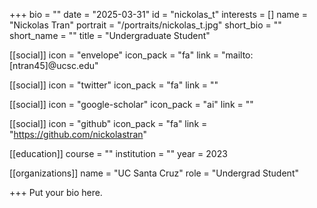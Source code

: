 +++
bio = ""
date = "2025-03-31"
id = "nickolas_t"
interests = []
name = "Nickolas Tran"
portrait = "/portraits/nickolas_t.jpg"
short_bio = ""
short_name = ""
title = "Undergraduate Student"

[[social]]
    icon = "envelope"
    icon_pack = "fa"
    link = "mailto:[ntran45]@ucsc.edu"

[[social]]
    icon = "twitter"
    icon_pack = "fa"
    link = ""

[[social]]
    icon = "google-scholar"
    icon_pack = "ai"
    link = ""

[[social]]
    icon = "github"
    icon_pack = "fa"
    link = "https://github.com/nickolastran"

[[education]]
    course = ""
    institution = ""
    year = 2023
    
[[organizations]]
    name = "UC Santa Cruz"
    role = "Undergrad Student"

+++
Put your bio here.